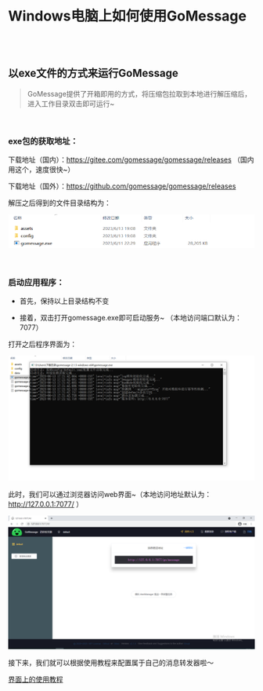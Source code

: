# Windows电脑上如何使用GoMessage
<br><br>

## 以exe文件的方式来运行GoMessage

> GoMessage提供了开箱即用的方式，将压缩包拉取到本地进行解压缩后，进入工作目录双击即可运行~
<br>

### exe包的获取地址：

下载地址（国内）：https://gitee.com/gomessage/gomessage/releases （国内用这个，速度很快~）

下载地址（国外）：https://github.com/gomessage/gomessage/releases


解压之后得到的文件目录结构为：

![](./images/image-20230613224906295.png)

<br>

### 启动应用程序：

- 首先，保持以上目录结构不变

- 接着，双击打开gomessage.exe即可启动服务~ （本地访问端口默认为：7077）

打开之后程序界面为：

![](./images/image-20230613224906296.png)

此时，我们可以通过浏览器访问web界面~（本地访问地址默认为：http://127.0.0.1:7077/ ）

![](./images/image-20230613224906297.png)

接下来，我们就可以根据使用教程来配置属于自己的消息转发器啦～

[界面上的使用教程](https://github.com/BearQy/gomessage/tree/master#%E7%95%8C%E9%9D%A2%E4%B8%8A%E7%9A%84%E4%BD%BF%E7%94%A8%E6%95%99%E7%A8%8B)
